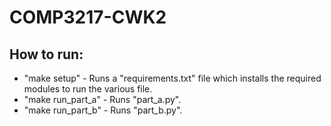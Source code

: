 # COMP3217-CWK2
## How to run:
* "make setup" - Runs a "requirements.txt" file which installs the required modules to run the various file.
* "make run_part_a" - Runs "part_a.py".
* "make run_part_b" - Runs "part_b.py".